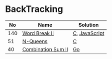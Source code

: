 # BackTracking
| No | Name | Solution |
| -- | -- | -- |
140 | [Word Break II](https://leetcode.cn/problems/Word-Break-II) | [C](../.././solutions/algrithoms/Word%20Break%20II/backtracking.c), [JavaScript](../.././solutions/algrithoms/Word%20Break%20II/backtracking.js)
51 | [N-Queens](https://leetcode.cn/problems/N-Queens) | [C](../.././solutions/algrithoms/N-Queens/backtracking.c)
40 | [Combination Sum II](https://leetcode.cn/problems/Combination-Sum-II) | [Go](../.././solutions/algrithoms/Combination%20Sum%20II/backtracking.go)

